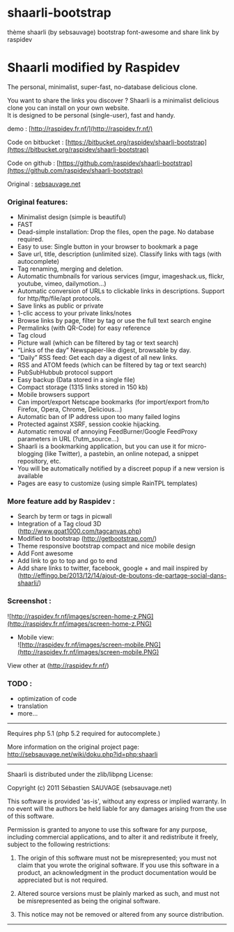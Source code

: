 shaarli-bootstrap
=================

thème shaarli (by sebsauvage) bootstrap font-awesome and share link by raspidev


# Shaarli modified by Raspidev  
The personal, minimalist, super-fast, no-database delicious clone.  

You want to share the links you discover ? Shaarli is a minimalist delicious clone you can install on your own website.  
It is designed to be personal (single-user), fast and handy.  

demo : [http://raspidev.fr.nf/](http://raspidev.fr.nf/)

Code on bitbucket : [https://bitbucket.org/raspidev/shaarli-bootstrap](https://bitbucket.org/raspidev/shaarli-bootstrap)

Code on github : [https://github.com/raspidev/shaarli-bootstrap](https://github.com/raspidev/shaarli-bootstrap)

Original : [sebsauvage.net](https://github.com/sebsauvage/Shaarli/)
### Original features:  
 * Minimalist design (simple is beautiful)  
 * FAST  
 * Dead-simple installation: Drop the files, open the page. No database required.  
 * Easy to use: Single button in your browser to bookmark a page  
 * Save url, title, description (unlimited size). Classify links with tags (with autocomplete)  
 * Tag renaming, merging and deletion.  
 * Automatic thumbnails for various services (imgur, imageshack.us, flickr, youtube, vimeo, dailymotion…)  
 * Automatic conversion of URLs to clickable links in descriptions. Support for http/ftp/file/apt protocols.  
 * Save links as public or private  
 * 1-clic access to your private links/notes  
 * Browse links by page, filter by tag or use the full text search engine  
 * Permalinks (with QR-Code) for easy reference  
 * Tag cloud  
 * Picture wall (which can be filtered by tag or text search)  
 * “Links of the day” Newspaper-like digest, browsable by day.  
 * “Daily” RSS feed: Get each day a digest of all new links.  
 * RSS and ATOM feeds (which can be filtered by tag or text search)  
 * PubSubHubbub protocol support  
 * Easy backup (Data stored in a single file)  
 * Compact storage (1315 links stored in 150 kb)  
 * Mobile browsers support  
 * Can import/export Netscape bookmarks (for import/export from/to Firefox, Opera, Chrome, Delicious…)  
 * Automatic ban of IP address upon too many failed logins  
 * Protected against XSRF, session cookie hijacking.  
 * Automatic removal of annoying FeedBurner/Google FeedProxy parameters in URL (?utm_source…)  
 * Shaarli is a bookmarking application, but you can use it for micro-blogging (like Twitter), a pastebin, an online notepad, a snippet repository, etc.  
 * You will be automatically notified by a discreet popup if a new version is available  
 * Pages are easy to customize (using simple RainTPL templates)  
  
### More feature add by Raspidev :  
 * Search by term or tags in picwall  
 * Integration of a Tag cloud 3D (http://www.goat1000.com/tagcanvas.php)  
 * Modified to bootstrap (http://getbootstrap.com/)  
 * Theme responsive bootstrap compact and nice mobile design  
 * Add Font awesome  
 * Add link to go to top and go to end  
 * Add share links to twitter, facebook, google + and mail inspired by (http://effingo.be/2013/12/14/ajout-de-boutons-de-partage-social-dans-shaarli/)  

### Screenshot :  

![http://raspidev.fr.nf/images/screen-home-z.PNG](http://raspidev.fr.nf/images/screen-home-z.PNG)  

 * Mobile view:  
![http://raspidev.fr.nf/images/screen-mobile.PNG](http://raspidev.fr.nf/images/screen-mobile.PNG)  

View other at (http://raspidev.fr.nf/)  

### TODO :  
 * optimization of code  
 * translation  
 * more...  
  
------------------------------------------------------------------------------

Requires php 5.1 (php 5.2 required for autocomplete.)

More information on the original project page:
http://sebsauvage.net/wiki/doku.php?id=php:shaarli

------------------------------------------------------------------------------

Shaarli is distributed under the zlib/libpng License:

Copyright (c) 2011 Sébastien SAUVAGE (sebsauvage.net)

This software is provided 'as-is', without any express or implied warranty.
In no event will the authors be held liable for any damages arising from
the use of this software.

Permission is granted to anyone to use this software for any purpose,
including commercial applications, and to alter it and redistribute it 
freely, subject to the following restrictions:

  1. The origin of this software must not be misrepresented; you must not 
     claim that you wrote the original software. If you use this software
     in a product, an acknowledgment in the product documentation would
     be appreciated but is not required.

  2. Altered source versions must be plainly marked as such, and must
     not be misrepresented as being the original software.

  3. This notice may not be removed or altered from any source distribution.

------------------------------------------------------------------------------
